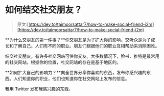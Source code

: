 # 如何结交社交朋友？

> 原文:[https://dev.to/taimoorsattar7/how-to-make-social-friend-i2m](https://dev.to/taimoorsattar7/how-to-make-social-friend-i2m)

**为什么交朋友的第一件事？**你交朋友是为了扩大你的影响，交听众是为了成长和了解自己。人们有不同的职业。朋友们根据他们的职业互相帮助来消除困难。

结交社交朋友。有许多社交网站可供你交友。大多数情况下，脸书、推特是最常用的社交网站。根据你的位置，社交网站的存在是基于地区的。

**如何扩大自己的影响力？**向全世界分享你喜欢的东西，发布你感兴趣的东西。人们知道你的职业，他们也知道你在社交网站上发布的信息。

我用 Twitter 发布我感兴趣的东西。